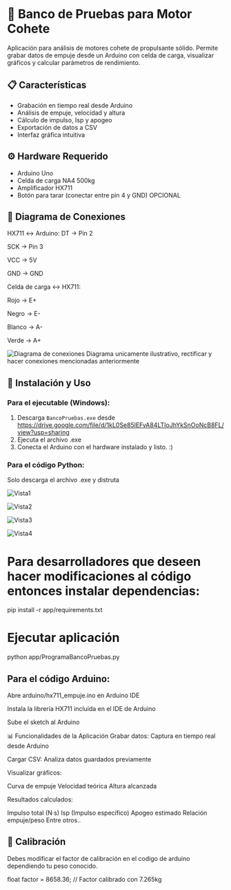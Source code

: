 # 🚀 Banco de Pruebas para Motor Cohete

Aplicación para análisis de motores cohete de propulsante sólido. Permite grabar datos de empuje desde un Arduino con celda de carga, visualizar gráficos y calcular parámetros de rendimiento.

## 📋 Características
- Grabación en tiempo real desde Arduino
- Análisis de empuje, velocidad y altura
- Cálculo de impulso, Isp y apogeo
- Exportación de datos a CSV
- Interfaz gráfica intuitiva

## ⚙️ Hardware Requerido
- Arduino Uno
- Celda de carga NA4 500kg
- Amplificador HX711
- Botón para tarar (conectar entre pin 4 y GND) OPCIONAL

## 🔌 Diagrama de Conexiones
HX711 ↔ Arduino:
DT → Pin 2

SCK → Pin 3

VCC → 5V

GND → GND

Celda de carga ↔ HX711:

Rojo → E+

Negro → E-

Blanco → A-

Verde → A+

![Diagrama de conexiones](docs/diagrama.png) Diagrama unicamente ilustrativo, rectificar y hacer conexiones mencionadas anteriormente

## 🚀 Instalación y Uso

### Para el ejecutable (Windows):
1. Descarga `BancoPruebas.exe` desde https://drive.google.com/file/d/1kL0Se85lEFvA84LTIoJhYkSnOoNcB8FL/view?usp=sharing
2. Ejecuta el archivo .exe
3. Conecta el Arduino con el hardware instalado y listo. :)

### Para el código Python:

Solo descarga el archivo .exe y distruta

![Vista1](docs/Vista1.png)

![Vista2](docs/Vista2.png)

![Vista3](docs/Vista3.png)

![Vista4](docs/Vista4.png)

# Para desarrolladores que deseen hacer modificaciones al código entonces instalar dependencias:
pip install -r app/requirements.txt

# Ejecutar aplicación
python app/ProgramaBancoPruebas.py

## Para el código Arduino:
Abre arduino/hx711_empuje.ino en Arduino IDE

Instala la librería HX711 incluida en el IDE de Arduino

Sube el sketch al Arduino

📊 Funcionalidades de la Aplicación
Grabar datos: Captura en tiempo real desde Arduino

Cargar CSV: Analiza datos guardados previamente

Visualizar gráficos:

Curva de empuje
Velocidad teórica
Altura alcanzada

Resultados calculados:

Impulso total (N·s)
Isp (Impulso específico)
Apogeo estimado
Relación empuje/peso
Entre otros..

## 🧪 Calibración

Debes modificar el factor de calibración en el codigo de arduino dependiendo tu peso conocido. 

float factor = 8658.36;  // Factor calibrado con 7.265kg
